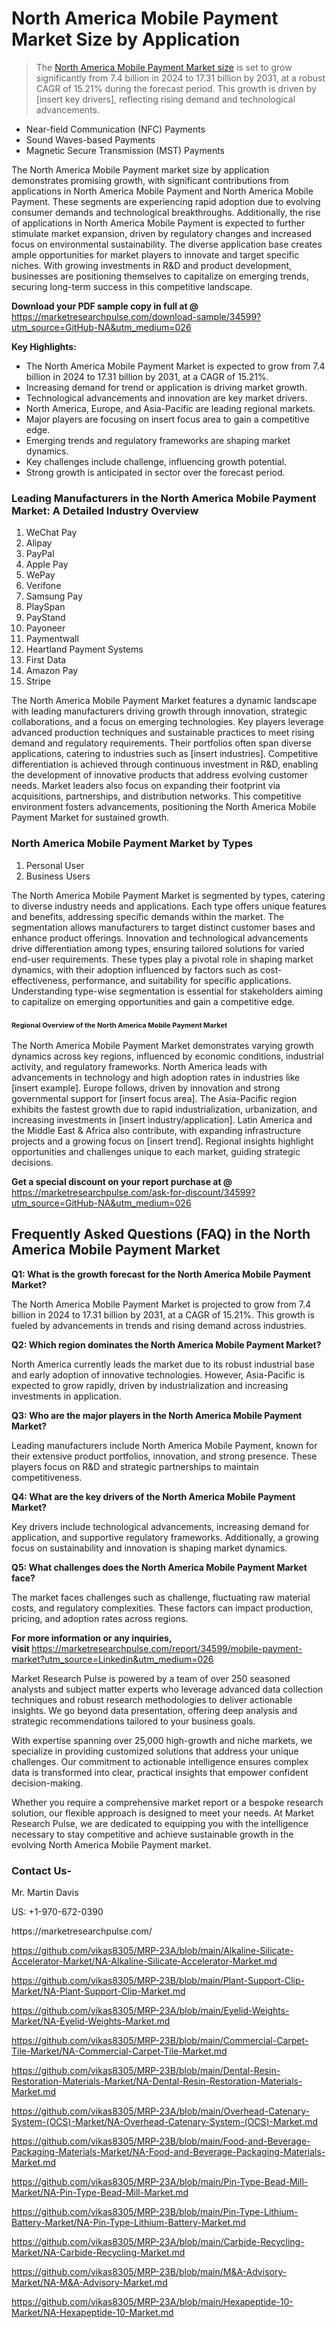 <h1>North America Mobile Payment Market&nbsp;Size by Application</h1><blockquote><p>The <a href="https://marketresearchpulse.com/download-sample/34599?utm_source=GitHub-NA&amp;utm_medium=026">North America Mobile Payment Market size</a> is set to grow significantly from 7.4 billion in 2024 to 17.31 billion by 2031, at a robust CAGR of 15.21% during the forecast period. This growth is driven by [insert key drivers], reflecting rising demand and technological advancements.</p></blockquote><ul><li>Near-field Communication (NFC) Payments<li> Sound Waves-based Payments<li> Magnetic Secure Transmission (MST) Payments</li></ul><p>The North America Mobile Payment market size by application demonstrates promising growth, with significant contributions from applications in North America Mobile Payment and North America Mobile Payment. These segments are experiencing rapid adoption due to evolving consumer demands and technological breakthroughs. Additionally, the rise of applications in North America Mobile Payment is expected to further stimulate market expansion, driven by regulatory changes and increased focus on environmental sustainability. The diverse application base creates ample opportunities for market players to innovate and target specific niches. With growing investments in R&D and product development, businesses are positioning themselves to capitalize on emerging trends, securing long-term success in this competitive landscape.</p><p><strong>Download your PDF sample copy in full at @ </strong><a href="https://marketresearchpulse.com/download-sample/34599?utm_source=GitHub-NA&amp;utm_medium=026">https://marketresearchpulse.com/download-sample/34599?utm_source=GitHub-NA&amp;utm_medium=026</a></p><p><strong>Key Highlights: </strong></p><ul><li>The North America Mobile Payment Market is expected to grow from 7.4 billion in 2024 to 17.31 billion by 2031, at a CAGR of 15.21%.</li><li>Increasing demand for trend or application is driving market growth.</li><li>Technological advancements and innovation are key market drivers.</li><li>North America, Europe, and Asia-Pacific are leading regional markets.</li><li>Major players are focusing on insert focus area to gain a competitive edge.</li><li>Emerging trends and regulatory frameworks are shaping market dynamics.</li><li>Key challenges include challenge, influencing growth potential.</li><li>Strong growth is anticipated in sector over the forecast period.</li></ul><h3>Leading Manufacturers in the North America Mobile Payment Market: A Detailed Industry Overview</h3><ol><li>WeChat Pay</li><li>Alipay</li><li>PayPal</li><li>Apple Pay</li><li>WePay</li><li>Verifone</li><li>Samsung Pay</li><li>PlaySpan</li><li>PayStand</li><li>Payoneer</li><li>Paymentwall</li><li>Heartland Payment Systems</li><li>First Data</li><li>Amazon Pay</li><li>Stripe</li></ol><div class="flex max-w-full flex-col flex-grow"><div class="min-h-8 text-message flex w-full flex-col items-end gap-2 whitespace-normal break-words [.text-message+&amp;]:mt-5" dir="auto" data-message-author-role="assistant" data-message-id="fd8432e4-4910-450d-b182-61b7bfb0a01f" data-message-model-slug="gpt-4o"><div class="flex w-full flex-col gap-1 empty:hidden first:pt-[3px]"><div class="markdown prose w-full break-words dark:prose-invert light"><p>The North America Mobile Payment Market features a dynamic landscape with leading manufacturers driving growth through innovation, strategic collaborations, and a focus on emerging technologies. Key players leverage advanced production techniques and sustainable practices to meet rising demand and regulatory requirements. Their portfolios often span diverse applications, catering to industries such as [insert industries]. Competitive differentiation is achieved through continuous investment in R&amp;D, enabling the development of innovative products that address evolving customer needs. Market leaders also focus on expanding their footprint via acquisitions, partnerships, and distribution networks. This competitive environment fosters advancements, positioning the North America Mobile Payment Market for sustained growth.</p></div></div></div></div><h3>North America Mobile Payment Market by Types</h3><ol><li>Personal User<li> Business Users</li></ol><div class="flex max-w-full flex-col flex-grow"><div class="min-h-8 text-message flex w-full flex-col items-end gap-2 whitespace-normal break-words [.text-message+&amp;]:mt-5" dir="auto" data-message-author-role="assistant" data-message-id="084470be-0bb7-4664-bddf-5156b4f41249" data-message-model-slug="gpt-4o-mini"><div class="flex w-full flex-col gap-1 empty:hidden first:pt-[3px]"><div class="markdown prose w-full break-words dark:prose-invert light"><p>The North America Mobile Payment Market is segmented by types, catering to diverse industry needs and applications. Each type offers unique features and benefits, addressing specific demands within the market. The segmentation allows manufacturers to target distinct customer bases and enhance product offerings. Innovation and technological advancements drive differentiation among types, ensuring tailored solutions for varied end-user requirements. These types play a pivotal role in shaping market dynamics, with their adoption influenced by factors such as cost-effectiveness, performance, and suitability for specific applications. Understanding type-wise segmentation is essential for stakeholders aiming to capitalize on emerging opportunities and gain a competitive edge.</p></div></div></div></div><h3><span style="font-size: 11px;">Regional Overview of the North America Mobile Payment Market</span></h3><div class="flex max-w-full flex-col flex-grow"><div class="min-h-8 text-message flex w-full flex-col items-end gap-2 whitespace-normal break-words [.text-message+&amp;]:mt-5" dir="auto" data-message-author-role="assistant" data-message-id="e9038762-ce64-4e30-91c9-9bd413514231" data-message-model-slug="gpt-4o-mini"><div class="flex w-full flex-col gap-1 empty:hidden first:pt-[3px]"><div class="markdown prose w-full break-words dark:prose-invert light"><p>The North America Mobile Payment Market demonstrates varying growth dynamics across key regions, influenced by economic conditions, industrial activity, and regulatory frameworks. North America leads with advancements in technology and high adoption rates in industries like [insert example]. Europe follows, driven by innovation and strong governmental support for [insert focus area]. The Asia-Pacific region exhibits the fastest growth due to rapid industrialization, urbanization, and increasing investments in [insert industry/application]. Latin America and the Middle East &amp; Africa also contribute, with expanding infrastructure projects and a growing focus on [insert trend]. Regional insights highlight opportunities and challenges unique to each market, guiding strategic decisions.</p></div></div></div></div><p><strong>Get a special discount on your report purchase at @ </strong><a href="https://marketresearchpulse.com/ask-for-discount/34599?utm_source=GitHub-NA&amp;utm_medium=026">https://marketresearchpulse.com/ask-for-discount/34599?utm_source=GitHub-NA&amp;utm_medium=026</a></p><h2>Frequently Asked Questions (FAQ) in the North America Mobile Payment Market</h2><p><strong>Q1: What is the growth forecast for the North America Mobile Payment Market?</strong></p><p>The North America Mobile Payment Market is projected to grow from 7.4 billion in 2024 to 17.31 billion by 2031, at a CAGR of 15.21%. This growth is fueled by advancements in trends and rising demand across industries.</p><p><strong>Q2: Which region dominates the North America Mobile Payment Market?</strong></p><p>North America currently leads the market due to its robust industrial base and early adoption of innovative technologies. However, Asia-Pacific is expected to grow rapidly, driven by industrialization and increasing investments in application.</p><p><strong>Q3: Who are the major players in the North America Mobile Payment Market?</strong></p><p>Leading manufacturers include North America Mobile Payment, known for their extensive product portfolios, innovation, and strong presence. These players focus on R&amp;D and strategic partnerships to maintain competitiveness.</p><p><strong>Q4: What are the key drivers of the North America Mobile Payment Market?</strong></p><p>Key drivers include technological advancements, increasing demand for application, and supportive regulatory frameworks. Additionally, a growing focus on sustainability and innovation is shaping market dynamics.</p><p><strong>Q5: What challenges does the North America Mobile Payment Market face?</strong></p><p>The market faces challenges such as challenge, fluctuating raw material costs, and regulatory complexities. These factors can impact production, pricing, and adoption rates across regions.</p><p><strong>For more information or any inquiries, visit&nbsp;</strong><a href="https://marketresearchpulse.com/report/34599/mobile-payment-market?utm_source=Linkedin&utm_medium=026">https://marketresearchpulse.com/report/34599/mobile-payment-market?utm_source=Linkedin&utm_medium=026</a></p><p>Market Research Pulse is powered by a team of over 250 seasoned analysts and subject matter experts who leverage advanced data collection techniques and robust research methodologies to deliver actionable insights. We go beyond data presentation, offering deep analysis and strategic recommendations tailored to your business goals.</p><p>With expertise spanning over 25,000 high-growth and niche markets, we specialize in providing customized solutions that address your unique challenges. Our commitment to actionable intelligence ensures complex data is transformed into clear, practical insights that empower confident decision-making.</p><p>Whether you require a comprehensive market report or a bespoke research solution, our flexible approach is designed to meet your needs. At Market Research Pulse, we are dedicated to equipping you with the intelligence necessary to stay competitive and achieve sustainable growth in the evolving North America Mobile Payment market.</p><h3><strong>Contact Us-</strong></h3><p>Mr. Martin Davis</p><p>US: +1-970-672-0390</p><p>https://marketresearchpulse.com/</p><p><a href="https://github.com/vikas8305/MRP-23A/blob/main/Alkaline-Silicate-Accelerator-Market/NA-Alkaline-Silicate-Accelerator-Market.md">https://github.com/vikas8305/MRP-23A/blob/main/Alkaline-Silicate-Accelerator-Market/NA-Alkaline-Silicate-Accelerator-Market.md</a></p><p><a href="https://github.com/vikas8305/MRP-23B/blob/main/Plant-Support-Clip-Market/NA-Plant-Support-Clip-Market.md">https://github.com/vikas8305/MRP-23B/blob/main/Plant-Support-Clip-Market/NA-Plant-Support-Clip-Market.md</a></p><p><a href="https://github.com/vikas8305/MRP-23A/blob/main/Eyelid-Weights-Market/NA-Eyelid-Weights-Market.md">https://github.com/vikas8305/MRP-23A/blob/main/Eyelid-Weights-Market/NA-Eyelid-Weights-Market.md</a></p><p><a href="https://github.com/vikas8305/MRP-23B/blob/main/Commercial-Carpet-Tile-Market/NA-Commercial-Carpet-Tile-Market.md">https://github.com/vikas8305/MRP-23B/blob/main/Commercial-Carpet-Tile-Market/NA-Commercial-Carpet-Tile-Market.md</a></p><p><a href="https://github.com/vikas8305/MRP-23B/blob/main/Dental-Resin-Restoration-Materials-Market/NA-Dental-Resin-Restoration-Materials-Market.md">https://github.com/vikas8305/MRP-23B/blob/main/Dental-Resin-Restoration-Materials-Market/NA-Dental-Resin-Restoration-Materials-Market.md</a></p><p><a href="https://github.com/vikas8305/MRP-23A/blob/main/Overhead-Catenary-System-(OCS)-Market/NA-Overhead-Catenary-System-(OCS)-Market.md">https://github.com/vikas8305/MRP-23A/blob/main/Overhead-Catenary-System-(OCS)-Market/NA-Overhead-Catenary-System-(OCS)-Market.md</a></p><p><a href="https://github.com/vikas8305/MRP-23B/blob/main/Food-and-Beverage-Packaging-Materials-Market/NA-Food-and-Beverage-Packaging-Materials-Market.md">https://github.com/vikas8305/MRP-23B/blob/main/Food-and-Beverage-Packaging-Materials-Market/NA-Food-and-Beverage-Packaging-Materials-Market.md</a></p><p><a href="https://github.com/vikas8305/MRP-23A/blob/main/Pin-Type-Bead-Mill-Market/NA-Pin-Type-Bead-Mill-Market.md">https://github.com/vikas8305/MRP-23A/blob/main/Pin-Type-Bead-Mill-Market/NA-Pin-Type-Bead-Mill-Market.md</a></p><p><a href="https://github.com/vikas8305/MRP-23B/blob/main/Pin-Type-Lithium-Battery-Market/NA-Pin-Type-Lithium-Battery-Market.md">https://github.com/vikas8305/MRP-23B/blob/main/Pin-Type-Lithium-Battery-Market/NA-Pin-Type-Lithium-Battery-Market.md</a></p><p><a href="https://github.com/vikas8305/MRP-23A/blob/main/Carbide-Recycling-Market/NA-Carbide-Recycling-Market.md">https://github.com/vikas8305/MRP-23A/blob/main/Carbide-Recycling-Market/NA-Carbide-Recycling-Market.md</a></p><p><a href="https://github.com/vikas8305/MRP-23B/blob/main/M&A-Advisory-Market/NA-M&A-Advisory-Market.md">https://github.com/vikas8305/MRP-23B/blob/main/M&A-Advisory-Market/NA-M&A-Advisory-Market.md</a></p><p><a href="https://github.com/vikas8305/MRP-23A/blob/main/Hexapeptide-10-Market/NA-Hexapeptide-10-Market.md">https://github.com/vikas8305/MRP-23A/blob/main/Hexapeptide-10-Market/NA-Hexapeptide-10-Market.md</a></p>
